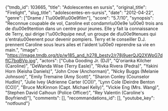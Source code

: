 {"tmdb_id": 103665, "title": "Adolescentes en sursis", "original_title": "Firelight", "slug_title": "adolescentes-en-sursis", "date": "2012-04-22", "genre": ["Drame / T\u00e9l\u00e9film"], "score": "5.7/10", "synopsis": "Reconnue coupable de vol, Caroline est condamn\u00e9e \u00e0 trois ans de d\u00e9tention dans un centre pour jeunes. Elle y fait la connaissance de Terry, qui dirige l'\u00c9quipe neuf, un groupe de d\u00e9tenues qui s'entra\u00eenent pour devenir pompiers. Terry et le conseiller D.J. prennent Caroline sous leurs ailes et l'aident \u00e0 reprendre sa vie en main.", "image": "https://image.tmdb.org/t/p/w185_and_h278_bestv2/r78j9uerQJQ2XWpG7dflC7bqBVp.jpg", "actors": ["Cuba Gooding Jr. (DJ)", "Q'orianka Kilcher (Caroline)", "DeWanda Wise (Terry Easle)", "Rivka Rivera (Pedra)", "Yakini Horn (Keisha Daniels)", "John Crow (Anchorman)", "Nicky Buggs (Melanie Johnson)", "Emily Tremaine (Amy Scott)", "Sharon Conley (Counselor Hudlin)", "Julie Ivey (Adrienne Carter (CO))", "Lynn Cole (Deirdre Benton (CO))", "Bruce McKinnon (Capt. Michael Kelly)", "Vickie Eng (Mrs. Wang)", "Stephen David Calhoun (Police Officer)", "Rey Valentin (Caroline's Boyfriend)"], "comments": [], "recommandations_id": [], "youtube_key": "notfound"}